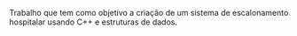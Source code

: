 Trabalho que tem como objetivo a criação de um sistema de escalonamento hospitalar usando C++ e estruturas de dados.